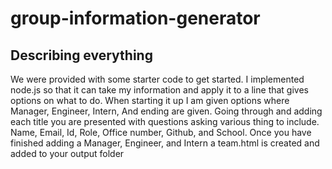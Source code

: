 # group-information-generator

## Describing everything
We were provided with some starter code to get started. I implemented node.js so that it can take my information and apply it to a line that gives options on what to do. When starting it up I am given options where Manager, Engineer, Intern, And ending are given. Going through and adding each title you are presented with questions asking various thing to include. Name, Email, Id, Role, Office number, Github, and School. Once you have finished adding a Manager, Engineer, and Intern a team.html is created and added to your output folder


